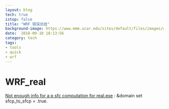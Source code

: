 ```yaml
---
layout: blog
tech: true   
istop: false  
title: "WRF 错误总结"
background-image: https://www.mmm.ucar.edu/sites/default/files/images/wrf_final_logo_150x127.jpg  
date:  2018-09-10 18:13:56  
category: tech   
tags:   
- tools 
- quick 
- wrf 
---   
```

# WRF_real

[Not enough info for a p sfc computation for real.exe](http://forum.wrfforum.com/viewtopic.php?f=6&t=294) : &domain set sfcp_to_sfcp = .true.
